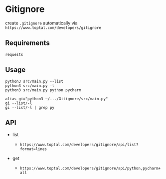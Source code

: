 # Gitignore

create `.gitignore` automatically via `https://www.toptal.com/developers/gitignore`

## Requirements

`requests`

## Usage

```shell
python3 src/main.py --list
python3 src/main.py -l
python3 src/main.py python pycharm

alias gi="python3 ~/.../Gitignore/src/main.py"
gi --list/-l
gi --list/-l | grep py
```

## API

- list
  - `https://www.toptal.com/developers/gitignore/api/list?format=lines`

- get
  - `https://www.toptal.com/developers/gitignore/api/python,pycharm+all`
